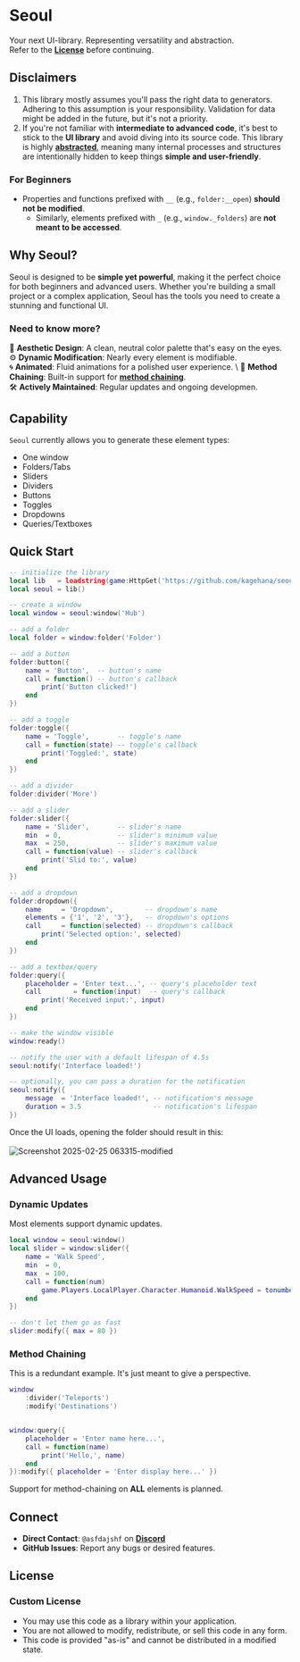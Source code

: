 # **Seoul**  
Your next UI-library. Representing versatility and abstraction. \
Refer to the [**License**](https://github.com/kagehana/seoul/blob/main/readme.md#license) before continuing.

## **Disclaimers**
1. This library mostly assumes you'll pass the right data to generators. Adhering to this assumption is your responsibility. Validation for data might be added in the future, but it's not a priority.
2. If you're not familiar with **intermediate to advanced code**, it's best to stick to the **UI library** and avoid diving into its source code. This library is highly [**abstracted**](https://en.wikipedia.org/wiki/Abstraction_(computer_science)), meaning many internal processes and structures are intentionally hidden to keep things **simple and user-friendly**.  

### **For Beginners**  
* Properties and functions prefixed with `__` (e.g., `folder:__open`) **should not be modified**.
    * Similarly, elements prefixed with `_` (e.g., `window._folders`) are **not meant to be accessed**. 

## **Why Seoul?**
Seoul is designed to be **simple yet powerful**, making it the perfect choice for both beginners and advanced users. Whether you're building a small project or a complex application, Seoul has the tools you need to create a stunning and functional UI.

### Need to know more?  
🎨 **Aesthetic Design**: A clean, neutral color palette that's easy on the eyes. \
⚙️ **Dynamic Modification**: Nearly every element is modifiable. \
🌀 **Animated**: Fluid animations for a polished user experience. \ 
🔗 **Method Chaining**: Built-in support for [**method chaining**](https://en.wikipedia.org/wiki/Method_chaining). \
🛠️ **Actively Maintained**: Regular updates and ongoing developmen.

## **Capability**  
`Seoul` currently allows you to generate these element types:
* One window
* Folders/Tabs
* Sliders
* Dividers
* Buttons
* Toggles
* Dropdowns
* Queries/Textboxes

## **Quick Start**
```lua
-- initialize the library
local lib   = loadstring(game:HttpGet('https://github.com/kagehana/seoul/blob/main/seoul.lua?raw=true'))()
local seoul = lib()

-- create a window
local window = seoul:window('Hub')

-- add a folder
local folder = window:folder('Folder')

-- add a button
folder:button({
    name = 'Button',  -- button's name
    call = function() -- button's callback
        print('Button clicked!')
    end
})

-- add a toggle
folder:toggle({
    name = 'Toggle',       -- toggle's name
    call = function(state) -- toggle's callback
        print('Toggled:', state)
    end
})

-- add a divider
folder:divider('More')

-- add a slider
folder:slider({
    name = 'Slider',       -- slider's name
    min  = 0,              -- slider's minimum value
    max  = 250,            -- slider's maximum value
    call = function(value) -- slider's callback
        print('Slid to:', value)
    end
})

-- add a dropdown
folder:dropdown({
    name     = 'Dropdown',        -- dropdown's name
    elements = {'1', '2', '3'},   -- dropdown's options
    call     = function(selected) -- dropdown's callback
        print('Selected option:', selected)
    end
})

-- add a textbox/query
folder:query({
    placeholder = 'Enter text...', -- query's placeholder text
    call        = function(input)  -- query's callback
        print('Received input:', input)
    end
})

-- make the window visible
window:ready()

-- notify the user with a default lifespan of 4.5s
seoul:notify('Interface loaded!')

-- optionally, you can pass a duration for the notification
seoul:notify({
    message  = 'Interface loaded!', -- notification's message
    duration = 3.5                  -- notification's lifespan
})
```
Once the UI loads, opening the folder should result in this: \
 \
![Screenshot 2025-02-25 063315-modified](https://github.com/user-attachments/assets/39c92087-b1cf-473d-b5ec-ecb0381d4be4)

## **Advanced Usage**  
### Dynamic Updates  
Most elements support dynamic updates.
```lua
local window = seoul:window()
local slider = window:slider({
    name = 'Walk Speed',
    min  = 0,
    max  = 100,
    call = function(num)
        game.Players.LocalPlayer.Character.Humanoid.WalkSpeed = tonumber(num)
    end
})

-- don't let them go as fast
slider:modify({ max = 80 })
```

### Method Chaining
This is a redundant example. It's just meant to give a perspective.
```lua
window
    :divider('Teleports')
    :modify('Destinations')


window:query({
    placeholder = 'Enter name here...',
    call = function(name)
        print('Hello,', name)
    end
}):modify({ placeholder = 'Enter display here...' })
```

Support for method-chaining on **ALL** elements is planned.

## **Connect** 
- **Direct Contact**: `@asfdajshf` on [**Discord**](https://discord.com/)
- **GitHub Issues**: Report any bugs or desired features.  

## **License**  
### Custom License  
- You may use this code as a library within your application.
- You are not allowed to modify, redistribute, or sell this code in any form.
- This code is provided "as-is" and cannot be distributed in a modified state.
